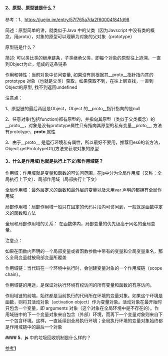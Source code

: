 #### 2、原型、原型链是什么？

参考：1、<https://juejin.im/entry/57f765a7da2f60004f841d98>

简述：原型简单的讲，就类似于Java 中的父类（因为Javscript 中没有类的概念，用proto），对象的原型可以理解为对象的父对象（prototype）

原型链是什么？

简述: 可以类比类的继承链条，子类继承父类，即每个对象的原型往上追溯，一直到Object为止，组成的这条链条

作用和特性：当前对象中访问变量,  如果没有则根据其__proto__指针指向其的prototype 对象（也就是父类）获取，如果获取不到，在往上层查找，一直到Object的原型,  找不到返回undefined

注意点：

1、原型链的最后两层是Object，Object 的__proto__指针指向的是null

2、任意对象(包括function)都有原型的，并指向其原型（类似于父类概念）的__proto__，对象是没有prototype属性只有指向其原型的私有变量__proto__,  方法有prototype、__proto__ 属性

3、由于__proto__ 是运行环境私有属性，所以最好不要用，推荐用es6的新方法，Object.getPrototypeOf()方法来获取对象的原型

#### 3、什么是作用域(也就是执行上下文)和作用域链？

作用域：作用域就是变量和函数的可访问范围，在js中分为全局作用域（又称：全局执行上下文）、局部作用域（局部执行上下文）

全局作用域：最外层定义的函数和最外层的变量以及未用var 声明的都拥有全局作用域

局部作用域：局部作用域一般只在固定的代码片段内可访问到，一般就是函数中定义的函数和方法

全局和局部作用域的关系：  在函数体内，局部变量的优先级高于同名的全局变量。

注意点：

如果在函数内声明的一个局部变量或者函数参数中带有的变量和全局变量重名，那么全局变量就被局部变量所覆盖

作用域链：当代码在一个环境中执行时，会创建变量对象的一个作用域链（scope chain）。

作用域链的用途，是保证对执行环境有权访问的所有变量和函数的有序访问。

作用域链的前端，始终都是当前执行的代码所在环境的变量对象。如果这个环境是函数，则将其活动对象（activation object）作为变量对象。活动对象在最开始时只包含一个变量，即 arguments 对象（这个对象在全局环境中是不存在的）。作用域链中的下一个变量对象来自包含（外部）环境，而再下一个变量对象则来自下一个包含环境。这样，一直延续到全局执行环境；全局执行环境的变量对象始终都是作用域链中的最后一个对象

**#### 5**、**js** 中的垃圾回收机制是什么样的？

[参考**1**](**http://www.cnblogs.com/hustskyking/archive/2013/04/27/garbage-collection.html**)

